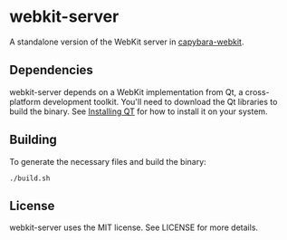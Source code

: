 # webkit-server

A standalone version of the WebKit server in [capybara-webkit](https://github.com/thoughtbot/capybara-webkit).

## Dependencies

webkit-server depends on a WebKit implementation from Qt, a cross-platform development toolkit. You'll need to download the Qt libraries to build the binary. See [Installing QT](https://github.com/thoughtbot/capybara-webkit/wiki/Installing-QT) for how to install it on your system.

## Building

To generate the necessary files and build the binary:

    ./build.sh

## License

webkit-server uses the MIT license. See LICENSE for more details.
